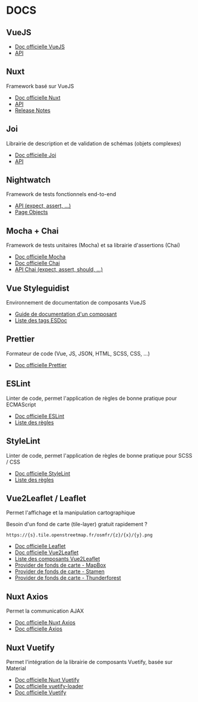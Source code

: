 # DOCS

## VueJS

- [Doc officielle VueJS](https://vuejs.org/v2/guide/)
- [API](https://vuejs.org/v2/api/)

## Nuxt

Framework basé sur VueJS

- [Doc officielle Nuxt](https://nuxtjs.org/guide)
- [API](https://nuxtjs.org/api)
- [Release Notes](https://nuxtjs.org/guide/release-notes)

## Joi

Librairie de description et de validation de schémas (objets complexes)

- [Doc officielle Joi](https://github.com/hapijs/joi)
- [API](https://github.com/hapijs/joi/blob/v16.0.0-rc2/API.md)

## Nightwatch

Framework de tests fonctionnels end-to-end

- [API (expect, assert, ...)](https://nightwatchjs.org/api)
- [Page Objects](https://nightwatchjs.org/guide#working-with-page-objects)

## Mocha + Chai

Framework de tests unitaires (Mocha) et sa librairie d'assertions (Chai)

- [Doc officielle Mocha](https://mochajs.org/#getting-started)
- [Doc officielle Chai](https://www.chaijs.com/guide/styles/)
- [API Chai (expect, assert, should, ...)](https://www.chaijs.com/api/)

## Vue Styleguidist

Environnement de documentation de composants VueJS

- [Guide de documentation d'un composant](https://vue-styleguidist.github.io/docs/Documenting.html)
- [Liste des tags ESDoc](https://esdoc.org/manual/tags.html)

## Prettier

Formateur de code (Vue, JS, JSON, HTML, SCSS, CSS, ...)

- [Doc officielle Prettier](https://prettier.io/docs/en/index.html)

## ESLint

Linter de code, permet l'application de règles de bonne pratique pour ECMAScript

- [Doc officielle ESLint](https://eslint.org/docs/user-guide/getting-started)
- [Liste des règles](https://eslint.org/docs/rules/)

## StyleLint

Linter de code, permet l'application de règles de bonne pratique pour SCSS / CSS

- [Doc officielle StyleLint](https://stylelint.io/)
- [Liste des règles](https://stylelint.io/user-guide/rules/)

## Vue2Leaflet / Leaflet

Permet l'affichage et la manipulation cartographique

Besoin d'un fond de carte (tile-layer) gratuit rapidement ?

`https://{s}.tile.openstreetmap.fr/osmfr/{z}/{x}/{y}.png`

- [Doc officielle Leaflet](https://leafletjs.com/reference-1.5.0.html)
- [Doc officielle Vue2Leaflet](https://korigan.github.io/Vue2Leaflet/#/quickstart.md)
- [Liste des composants Vue2Leaflet](https://korigan.github.io/Vue2Leaflet/#/components/)
- [Provider de fonds de carte - MapBox](https://docs.mapbox.com/)
- [Provider de fonds de carte - Stamen](http://maps.stamen.com)
- [Provider de fonds de carte - Thunderforest](https://www.thunderforest.com/maps/)

## Nuxt Axios

Permet la communication AJAX

- [Doc officielle Nuxt Axios](https://axios.nuxtjs.org/)
- [Doc officielle Axios](https://github.com/axios/axios#readme)

## Nuxt Vuetify

Permet l'intégration de la librairie de composants Vuetify, basée sur Material

- [Doc officielle Nuxt Vuetify](https://github.com/nuxt-community/vuetify-module#readme)
- [Doc officielle vuetify-loader](https://github.com/vuetifyjs/vuetify-loader#readme)
- [Doc officielle Vuetify](https://vuetifyjs.com/en/getting-started/quick-start)
